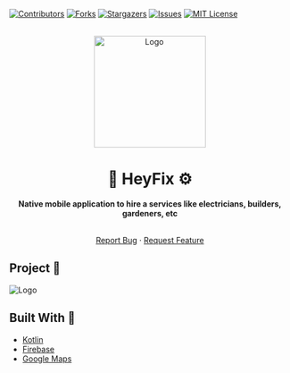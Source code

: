 [![Contributors][contributors-shield]][contributors-url]
[![Forks][forks-shield]][forks-url]
[![Stargazers][stars-shield]][stars-url]
[![Issues][issues-shield]][issues-url]
[![MIT License][license-shield]][license-url]

<div align="center">
  <br>
  <img alt="Logo" src="https://raw.githubusercontent.com/ThePandaDevs/HeyFix-Client/master/app/src/main/res/drawable/logo.png" width="200px">
  <h1> 📱 <strong> HeyFix </strong> ⚙️ </h1>
  <strong>Native mobile application to hire a services like electricians, builders, gardeners, etc</strong>
</div>
<br>

 <p align="center">
    <a href="https://github.com/ThePandaDevs/HeyFix-Worker/issues">Report Bug</a>
    ·
    <a href="https://github.com/ThePandaDevs/HeyFix-Worker/issues">Request Feature</a>
</p>

## Project 📌

 <img alt="Logo" src="https://raw.githubusercontent.com/ThePandaDevs/HeyFix-Client/master/app/src/main/res/drawable/mockup.png?token=GHSAT0AAAAAABYJP3TKQHTX4QHQRH4LRSHEY47VB3A">

## Built With 🚧

-   [Kotlin](https://kotlinlang.org/)
-   [Firebase](https://firebase.google.com/)
-   [Google Maps](https://www.google.com.mx/maps/preview)

[contributors-shield]: https://img.shields.io/github/contributors/ThePandaDevs/HeyFix-Worker.svg?style=for-the-badge&logo=counterstrike&color=3558D5
[contributors-url]: https://github.com/ThePandaDevs/HeyFix-Worker/graphs/contributors
[forks-shield]: https://img.shields.io/github/forks/ThePandaDevs/HeyFix-Worker.svg?style=for-the-badge&logo=forestry&color=5935D5
[forks-url]: https://github.com/ThePandaDevs/HeyFix-Worker/network/members
[stars-shield]: https://img.shields.io/github/stars/ThePandaDevs/HeyFix-Worker.svg?style=for-the-badge&logo=riseup&color=5935D5
[stars-url]: https://github.com/ThePandaDevs/HeyFix-Worker/stargazers
[issues-shield]: https://img.shields.io/github/issues/ThePandaDevs/HeyFix-Worker.svg?style=for-the-badge&logo=stardock&color=3558D5
[issues-url]: https://github.com/ThePandaDevs/HeyFix-Worker/issues
[license-shield]: https://img.shields.io/github/license/ThePandaDevs/HeyFix-Worker.svg?style=for-the-badge&logo=wikidata&color=E6E2E2
[license-url]: https://github.com/ThePandaDevs/HeyFix-Worker/blob/master/LICENSE.txt